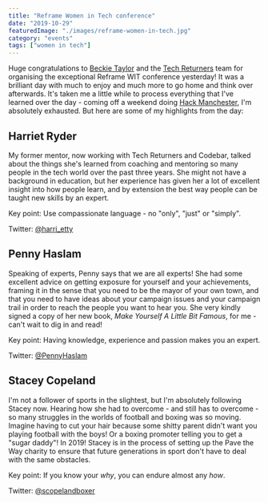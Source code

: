 ```yaml
---
title: "Reframe Women in Tech conference"
date: "2019-10-29"
featuredImage: "./images/reframe-women-in-tech.jpg"
category: "events"
tags: ["women in tech"]
---
```


Huge congratulations to [Beckie Taylor](https://twitter.com/RTaylor81) and the [Tech Returners](https://www.techreturners.com/) team for organising the exceptional Reframe WIT conference yesterday! It was a brilliant day with much to enjoy and much more to go home and think over afterwards. It's taken me a little while to process everything that I've learned over the day - coming off a weekend doing [Hack Manchester](https://www.hac100.com/event/HM2019/), I'm absolutely exhausted. But here are some of my highlights from the day:

## Harriet Ryder

My former mentor, now working with Tech Returners and Codebar, talked about the things she's learned from coaching and mentoring so many people in the tech world over the past three years. She might not have a background in education, but her experience has given her a lot of excellent insight into how people learn, and by extension the best way people can be taught new skills by an expert.

Key point: Use compassionate language - no "only", "just" or "simply".

Twitter: [@harri_etty](https://twitter.com/harri_etty)

## Penny Haslam

Speaking of experts, Penny says that we are all experts! She had some excellent advice on getting exposure for yourself and your achievements, framing it in the sense that you need to be the mayor of your own town, and that you need to have ideas about your campaign issues and your campaign trail in order to reach the people you want to hear you. She very kindly signed a copy of her new book, *Make Yourself A Little Bit Famous*, for me - can't wait to dig in and read!

Key point: Having knowledge, experience and passion makes you an expert.

Twitter: [@PennyHaslam](https://twitter.com/PennyHaslam)

## Stacey Copeland

I'm not a follower of sports in the slightest, but I'm absolutely following Stacey now. Hearing how she had to overcome - and still has to overcome - so many struggles in the worlds of football and boxing was so moving. Imagine having to cut your hair because some shitty parent didn't want you playing football with the boys! Or a boxing promoter telling you to get a "sugar daddy"! In 2019! Stacey is in the process of setting up the Pave the Way charity to ensure that future generations in sport don't have to deal with the same obstacles.

Key point: If you know your *why*, you can endure almost any *how*.

Twitter: [@scopelandboxer](https://twitter.com/scopelandboxer)
